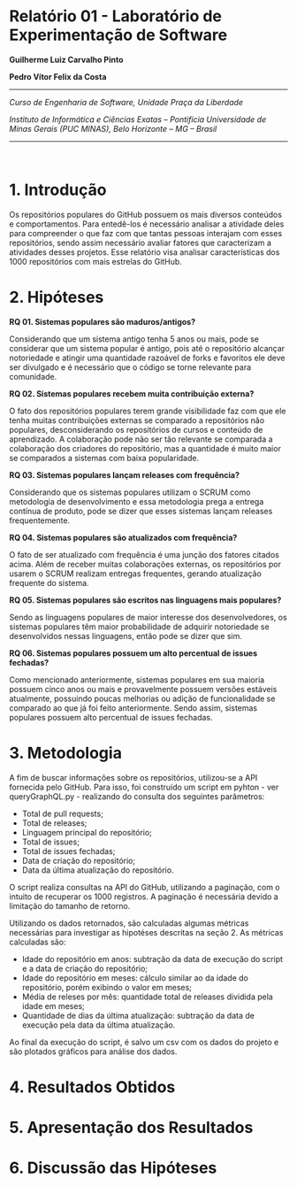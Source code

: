 # Relatório 01 - Laboratório de Experimentação de Software

**Guilherme Luiz Carvalho Pinto**

**Pedro Vítor Felix da Costa**

---

_Curso de Engenharia de Software, Unidade Praça da Liberdade_

_Instituto de Informática e Ciências Exatas – Pontifícia Universidade de Minas Gerais (PUC MINAS), Belo Horizonte – MG – Brasil_

---
<br>

# 1. Introdução

Os repositórios populares do GitHub possuem os mais diversos conteúdos e comportamentos. Para entedê-los é necessário analisar a atividade deles para compreender o que faz com que tantas pessoas interajam com esses repositórios, sendo assim necessário avaliar fatores que caracterizam a atividades desses projetos. Esse relatório visa analisar características dos 1000 repositórios com mais estrelas do GitHub.

# 2. Hipóteses

**RQ 01. Sistemas populares são maduros/antigos?**

Considerando que um sistema antigo tenha 5 anos ou mais, pode se considerar que um sistema popular é antigo, pois até o repositório alcançar notoriedade e atingir uma quantidade razoável de forks e favoritos ele deve ser divulgado e é necessário que o código se torne relevante para comunidade.

**RQ 02. Sistemas populares recebem muita contribuição externa?**

O fato dos repositórios populares terem grande visibilidade faz com que ele tenha muitas contribuições externas se comparado a repositórios não populares, desconsiderando os repositórios de cursos e conteúdo de aprendizado. A colaboração pode não ser tão relevante se comparada a colaboração dos criadores do repositório, mas a quantidade é muito maior se comparados a sistemas com baixa popularidade.

**RQ 03. Sistemas populares lançam releases com frequência?**
	
Considerando que os sistemas populares utilizam o SCRUM como metodologia de desenvolvimento e essa metodologia prega a entrega contínua de produto, pode se dizer que esses sistemas lançam releases frequentemente.

**RQ 04. Sistemas populares são atualizados com frequência?**
	
O fato de ser atualizado com frequência é uma junção dos fatores citados acima. Além de receber muitas colaborações externas, os repositórios por usarem o SCRUM realizam entregas frequentes, gerando atualização frequente do sistema.

**RQ 05. Sistemas populares são escritos nas linguagens mais populares?**
	
Sendo as linguagens populares de maior interesse dos desenvolvedores, os sistemas populares têm maior probabilidade de adquirir notoriedade se desenvolvidos nessas linguagens, então pode se dizer que sim.

**RQ 06. Sistemas populares possuem um alto percentual de issues fechadas?**
	
Como mencionado anteriormente, sistemas populares em sua maioria possuem cinco anos ou mais e provavelmente possuem versões estáveis atualmente, possuindo poucas melhorias ou adição de funcionalidade se comparado ao que já foi feito anteriormente. Sendo assim, sistemas populares possuem alto percentual de issues fechadas.

# 3. Metodologia
A fim de buscar informações sobre os repositórios, utilizou-se a API fornecida pelo GitHub. Para isso, foi construído um script em pyhton - ver queryGraphQL.py - realizando do consulta dos seguintes parâmetros:

- Total de pull requests;
- Total de releases;
- Linguagem principal do repositório;
- Total de issues;
- Total de issues fechadas;
- Data de criação do repositório;
- Data da última atualização do repositório.

O script realiza consultas na API do GitHub, utilizando a paginação, com o intuito de recuperar os 1000 registros. A paginação é necessária devido a limitação do tamanho de retorno.

Utilizando os dados retornados, são calculadas algumas métricas necessárias para investigar as hipotéses descritas na seção 2. As métricas calculadas são:

- Idade do repositório em anos: subtração da data de execução do script e a data de criação do repositório;
- Idade do repositório em meses: cálculo similar ao da idade do repositório, porém exibindo o valor em meses;
- Média de releses por mês: quantidade total de releases dividida pela idade em meses;
- Quantidade de dias da última atualização: subtração da data de execução pela data da última atualização.

Ao final da execução do script, é salvo um csv com os dados do projeto e são plotados gráficos para análise dos dados.

# 4. Resultados Obtidos

# 5. Apresentação dos Resultados

# 6. Discussão das Hipóteses






